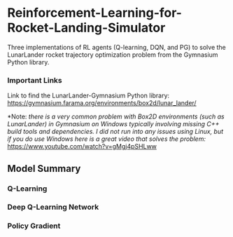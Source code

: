 # Reinforcement-Learning-for-Rocket-Landing-Simulator

Three implementations of RL agents (Q-learning, DQN, and PG) to solve the LunarLander rocket trajectory optimization problem from the Gymnasium Python library.

### Important Links

Link to find the LunarLander-Gymnasium Python library:
https://gymnasium.farama.org/environments/box2d/lunar_lander/

*Note: *there is a very common problem with Box2D environments (such as LunarLander) in Gymnasium on Windows typically involving missing C++ build tools and dependencies. 
I did not run into any issues using Linux, but if you do use Windows here is a great video that solves the problem:*
https://www.youtube.com/watch?v=gMgj4pSHLww

## Model Summary

### Q-Learning

### Deep Q-Learning Network

### Policy Gradient